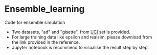 # Ensemble_learning

Code for ensemble simulation

- Two datasets, "ad" and "gisette", from [UCI] set is provided.
- For large training data like epsilon and realsim, please download from the link provided in the reference.
- Jupyter notebook is recommend to visualise the result step by step.

[UCI]:https://archive.ics.uci.edu/ml/datasets.php
